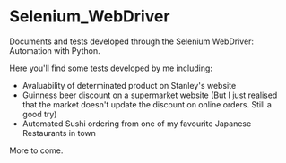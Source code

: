 # Selenium_WebDriver

Documents and tests developed through the Selenium WebDriver: Automation with Python.

Here you'll find some tests developed by me including:

- Avaluability of determinated product on Stanley's website
- Guinness beer discount on a supermarket website (But I just realised that the market doesn't update the discount on online orders. Still a good try)
- Automated Sushi ordering from one of my favourite Japanese Restaurants in town

More to come.
